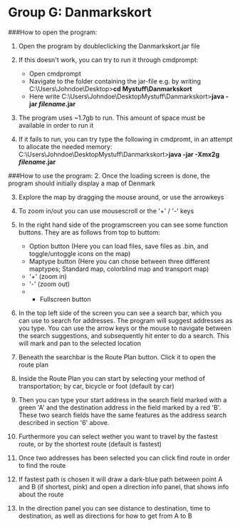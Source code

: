 Group G: Danmarkskort
============
###How to open the program:
1. Open the program by doubleclicking the Danmarkskort.jar file
2. If this doesn't work, you can try to run it through cmdprompt:
   - Open cmdprompt
   - Navigate to the folder containing the jar-file e.g. by writing
                  C:\Users\Johndoe\Desktop>**cd Mystuff\Danmarkskort**
   - Here write
                  C:\Users\Johndoe\DesktopMystuff\Danmarkskort>**java -jar *filename*.jar**

3. The program uses ~1.7gb to run. This amount of space must be available in order to run it
4. If it fails to run, you can try type the following in cmdpromt, in an attempt to allocate the needed memory:                                C:\Users\Johndoe\DesktopMystuff\Danmarkskort>**java -jar -Xmx2g *filename*.jar**


###How to use the program:
2. Once the loading screen is done, the program should initially display a map of Denmark

3. Explore the map by dragging the mouse around, or use the arrowkeys

4. To zoom in/out you can use mousescroll or the '+' / '-' keys

5. In the right hand side of the programscreen you can see some function buttons. They are as follows from top to buttom:
   - Option button (Here you can load files, save files as .bin, and toggle/untoggle icons on the map)
   - Maptype button (Here you can chose between three different maptypes; Standard map, colorblind map and transport map)
   - '+' (zoom in)
   - '-' (zoom out)
   - - Fullscreen button 

6. In the top left side of the screen you can see a search bar, which you can use to search for addresses. The program will suggest addresses as you type. You can use the arrow keys or the mouse to navigate between the search suggestions, and subsequently hit enter to do a search. This will mark and pan to the selected location

7. Beneath the searchbar is the Route Plan button. Click it to open the route plan

8. Inside the Route Plan you can start by selecting your method of transportation; by car, bicycle or foot (default by car)

9. Then you can type your start address in the search field marked with a green 'A' and the destination address in the field marked by a red 'B'. These two search fields have the same features as the address search described in section '6' above.

10. Furthermore you can select wether you want to travel by the fastest route, or by the shortest route (default is fastest)

11. Once two addresses has been selected you can click find route in order to find the route

12. If fastest path is chosen it will draw a dark-blue path between point A and B (if shortest, pink)  and open a direction info panel, that shows info about the route

13. In the direction panel you can see distance to destination, time to destination, as well as directions for how to get from A to B
